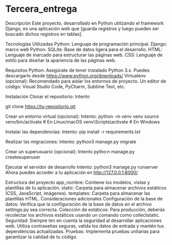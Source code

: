 # Tercera_entrega

Descripción
Este proyecto, desarrollado en Python utilizando el framework Django, es una aplicación web que [guarda registros y luego pueden ser buscado dichos registros en tablas].

Tecnologías Utilizadas
Python: Lenguaje de programación principal.
Django: marco web Python.
SQLite: Base de datos ligera para el desarrollo.
HTML: Lenguaje de marcado para estructurar las páginas web.
CSS: Lenguaje de estilo para diseñar la apariencia de las páginas web.

Requisitos
Python: Asegúrate de tener instalado Python 3.x. Puedes descargarlo desde https://www.python.org/downloads/
Virtualenv (opcional): Recomendado para aislar los entornos de proyecto.
Un editor de código: Visual Studio Code, PyCharm, Sublime Text, etc.

Instalación
Clonar el repositorio:
Intento

git clone https://tu-repositorio.git

Crear un entorno virtual (opcional):
Intento:
python -m venv venv
source venv/bin/activate  # En Linux/macOS
venv\Scripts\activate  # En Windows

Instalar las dependencias:
Intento:
pip install -r requirements.txt

Realizar las migraciones:
Intento:
python3 manage.py migrate

Crear un superusuario (opcional):
Intento
pytho:n manage.py createsuperuser

Ejecutar el servidor de desarrollo
Intento:
python3 manage.py runserver
Ahora puedes acceder a tu aplicación en http://127.0.0.1:8000/

Estructura del proyecto
app_nombre: Contiene los modelos, vistas y plantillas de tu aplicación.
static: Carpeta para almacenar archivos estáticos (CSS, JavaScript, imágenes).
templates: Carpeta para almacenar las plantillas HTML.
Consideraciones adicionales
Configuración de la base de datos: Verifica que la configuración de la base de datos en el archivo settings.py sea correcta.
Colección de estáticos: Para producción, deberás recolectar los archivos estáticos usando un comando como collectstatic.
Seguridad: Siempre ten en cuenta la seguridad al desarrollar aplicaciones web. Utiliza contraseñas seguras, valida los datos de entrada y mantén tus dependencias actualizadas.
Pruebas: Implementa pruebas unitarias para garantizar la calidad de tu código.
